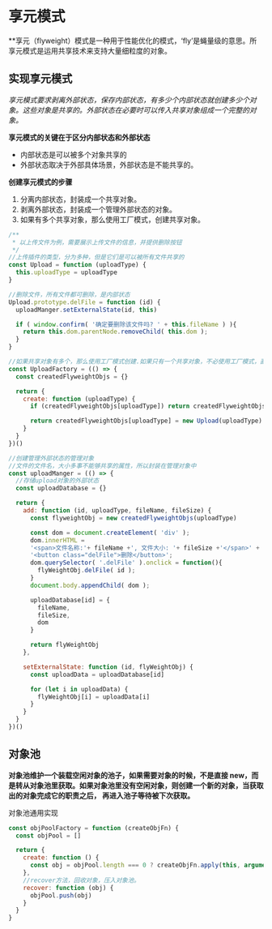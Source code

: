 # 享元模式
**享元（flyweight）模式是一种用于性能优化的模式，‘fly’是蝇量级的意思。所享元模式是运用共享技术来支持大量细粒度的对象。

## 实现享元模式
*享元模式要求剥离外部状态，保存内部状态，有多少个内部状态就创建多少个对象。这些对象是共享的。外部状态在必要时可以传入共享对象组成一个完整的对象。*<br>

**享元模式的关键在于区分内部状态和外部状态**
* 内部状态是可以被多个对象共享的
* 外部状态取决于外部具体场景，外部状态是不能共享的。

**创建享元模式的步骤**
1. 分离内部状态，封装成一个共享对象。
2. 剥离外部状态，封装成一个管理外部状态的对象。
3. 如果有多个共享对象，那么使用工厂模式，创建共享对象。

```js
/**
 * 以上传文件为例，需要展示上传文件的信息，并提供删除按钮
 */
//上传插件的类型，分为多种，但是它们是可以被所有文件共享的
const Upload = function (uploadType) {
  this.uploadType = uploadType
}

//删除文件，所有文件都可删除，是内部状态
Upload.prototype.delFile = function (id) {
  uploadManger.setExternalState(id, this)

  if ( window.confirm( '确定要删除该文件吗? ' + this.fileName ) ){
    return this.dom.parentNode.removeChild( this.dom );
  }
}

//如果共享对象有多个，那么使用工厂模式创建.如果只有一个共享对象，不必使用工厂模式，直接创建即可。
const UploadFactory = (() => {
  const createdFlyweightObjs = {}

  return {
    create: function (uploadType) {
      if (createdFlyweightObjs[uploadType]) return createdFlyweightObjs[uploadType]

      return createdFlyweightObjs[uploadType] = new Upload(uploadType)
    }
  }
})()

//创建管理外部状态的管理对象
//文件的文件名，大小多事不能够共享的属性，所以封装在管理对象中
const uploadManger = (() => {
  //存储upload对象的外部状态
  const uploadDatabase = {}

  return {
    add: function (id, uploadType, fileName, fileSize) {
      const flyweightObj = new createdFlyweightObjs(uploadType)

      const dom = document.createElement( 'div' );
      dom.innerHTML =
      '<span>文件名称:'+ fileName +', 文件大小: '+ fileSize +'</span>' +
      '<button class="delFile">删除</button>';
      dom.querySelector( '.delFile' ).onclick = function(){
        flyWeightObj.delFile( id );
      }
      document.body.appendChild( dom );

      uploadDatabase[id] = {
        fileName,
        fileSize,
        dom
      }

      return flyWeightObj
    },

    setExternalState: function (id, flyWeightObj) {
      const uploadData = uploadDatabase[id]

      for (let i in uploadData) {
        flyWeightObj[i] = uploadData[i]
      }
    }
  }
})()
```

## 对象池
**对象池维护一个装载空闲对象的池子，如果需要对象的时候，不是直接 new，而是转从对象池里获取。如果对象池里没有空闲对象，则创建一个新的对象，当获取出的对象完成它的职责之后， 再进入池子等待被下次获取。**

对象池通用实现
```js
const objPoolFactory = function (createObjFn) {
  const objPool = []

  return {
    create: function () {
      const obj = objPool.length === 0 ? createObjFn.apply(this, arguments) : objPool.shift()
    },
    //recover方法，回收对象，压入对象池。
    recover: function (obj) {
      objPool.push(obj)
    }
  }
}
```

